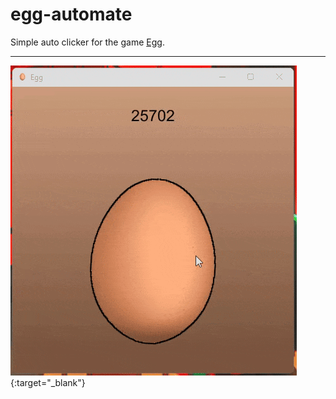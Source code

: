 # egg-automate

Simple auto clicker for the game [Egg](https://store.steampowered.com/app/2784840/Egg/).

<hr />

![Sample](./samples/sample-1.gif){:target="_blank"}

